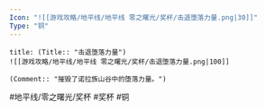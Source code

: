 ```yaml
---
Icon: "![[游戏攻略/地平线/地平线 零之曙光/奖杯/击退堕落力量.png|30]]"
Type: "铜"
---
```

```ad-common-bronze-trophy
title: (Title:: "击退堕落力量")
![[游戏攻略/地平线/地平线 零之曙光/奖杯/击退堕落力量.png|100]]

(Comment:: "摧毁了诺拉族山谷中的堕落力量。")
```

#地平线/零之曙光/奖杯 #奖杯 #铜
